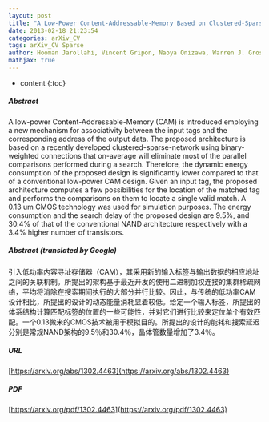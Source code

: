 ```yaml
---
layout: post
title: "A Low-Power Content-Addressable-Memory Based on Clustered-Sparse-Networks"
date: 2013-02-18 21:23:54
categories: arXiv_CV
tags: arXiv_CV Sparse
author: Hooman Jarollahi, Vincent Gripon, Naoya Onizawa, Warren J. Gross
mathjax: true
---
```


* content
{:toc}

##### Abstract
A low-power Content-Addressable-Memory (CAM) is introduced employing a new mechanism for associativity between the input tags and the corresponding address of the output data. The proposed architecture is based on a recently developed clustered-sparse-network using binary-weighted connections that on-average will eliminate most of the parallel comparisons performed during a search. Therefore, the dynamic energy consumption of the proposed design is significantly lower compared to that of a conventional low-power CAM design. Given an input tag, the proposed architecture computes a few possibilities for the location of the matched tag and performs the comparisons on them to locate a single valid match. A 0.13 um CMOS technology was used for simulation purposes. The energy consumption and the search delay of the proposed design are 9.5%, and 30.4% of that of the conventional NAND architecture respectively with a 3.4% higher number of transistors.

##### Abstract (translated by Google)
引入低功率内容寻址存储器（CAM），其采用新的输入标签与输出数据的相应地址之间的关联机制。所提出的架构基于最近开发的使用二进制加权连接的集群稀疏网络，平均将消除在搜索期间执行的大部分并行比较。因此，与传统的低功率CAM设计相比，所提出的设计的动态能量消耗显着较低。给定一个输入标签，所提出的体系结构计算匹配标签的位置的一些可能性，并对它们进行比较来定位单个有效匹配。一个0.13微米的CMOS技术被用于模拟目的。所提出的设计的能耗和搜索延迟分别是常规NAND架构的9.5％和30.4％，晶体管数量增加了3.4％。

##### URL
[https://arxiv.org/abs/1302.4463](https://arxiv.org/abs/1302.4463)

##### PDF
[https://arxiv.org/pdf/1302.4463](https://arxiv.org/pdf/1302.4463)

